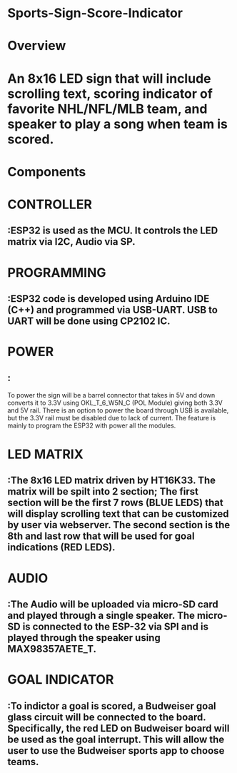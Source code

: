 # Sports-Sign-Score-Indicator

# Overview <h1> An 8x16 LED sign that will include scrolling text, scoring indicator of favorite NHL/NFL/MLB team, and speaker to play a song when team is scored.

# Components <h1>

# CONTROLLER <h2>:ESP32 is used as the MCU. It controls the LED matrix via I2C, Audio via SP.

# PROGRAMMING <h2>:ESP32 code is developed using Arduino IDE (C++) and programmed via USB-UART. USB to UART will be done using CP2102 IC.

# POWER <h2>:
To power the sign will be a barrel connector that takes in 5V and down converts it to 3.3V using OKL_T_6_W5N_C (POL Module) giving both 3.3V and 5V rail. There is an option to power the board through USB is available, but the 3.3V rail must be disabled due to lack of current. The feature is mainly to program the ESP32 with power all the modules.

# LED MATRIX <h2>:The 8x16 LED matrix driven by HT16K33. The matrix will be spilt into 2 section; The first section will be the first 7 rows (BLUE LEDS) that will display scrolling text that can be customized by user via webserver. The second section is the 8th and last row that will be used for goal indications (RED LEDS). 

# AUDIO <h2>:The Audio will be uploaded via micro-SD card and played through a single speaker. The micro-SD is connected to the ESP-32 via SPI and is played through the speaker using MAX98357AETE_T.

# GOAL INDICATOR <h2>:To indictor a goal is scored, a Budweiser goal glass circuit will be connected to the board. Specifically, the red LED on Budweiser board will be used as the goal interrupt. This will allow the user to use the Budweiser sports app to choose teams.
